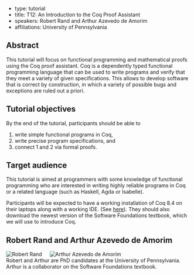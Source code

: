 - type: tutorial
- title: T12: An Introduction to the Coq Proof Assistant
- speakers: Robert Rand and Arthur Azevedo de Amorim
- affiliations: University of Pennsylvania

## Abstract
This tutorial will focus on functional programming and mathematical proofs using the Coq proof assistant. Coq is a dependently typed functional programming language that can be used to write programs and verify that they meet a variety of given specifications. This allows to develop software that is correct by construction, in which a variety of possible bugs and exceptions are ruled out a priori.

## Tutorial objectives

By the end of the tutorial, participants should be able to

1) write simple functional programs in Coq,
2) write precise program specifications, and
3) connect 1 and 2 via formal proofs.

## Target audience

This tutorial is aimed at programmers with some knowledge of functional programming who are interested in writing highly reliable programs in Coq or a related language (such as Haskell, Agda or Isabelle).

Participants will be expected to have a working installation of Coq 8.4 on their laptops along with a working IDE. (See [here](http://www.cis.upenn.edu/~bcpierce/sf/current/Preface.html#lab8)). They should also download the newest version of the Software Foundations textbook, which we will use to introduce Coq.

## Robert Rand and Arthur Azevedo de Amorim
<div class="row" media:type="text/omd">

<div class="medium-4 columns">
<img src="img/robert-rand.jpg" alt="Robert Rand"></img>
<img src="img/arthur-ada.jpg" alt="Arthur Azevedo de Amorim"></img>
</div>

<div class="medium-8 columns" media:type="text/omd">
Robert and Arthur are PhD candidates at the University of
Pennsylvania. Arthur is a collaborator on the Software Foundations
textbook.
</div>

</div>

